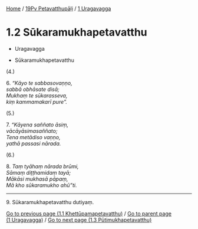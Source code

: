 
[Home](/) / [19Pv Petavatthupāḷi](...md) / [1 Uragavagga](../19Pv/1.md)

# 1.2 Sūkaramukhapetavatthu

* Uragavagga

* Sūkaramukhapetavatthu

(4.)

6\. _“Kāyo te sabbasovaṇṇo,_  
_sabbā obhāsate disā;_  
_Mukhaṃ te sūkarasseva,_  
_kiṃ kammamakarī pure”._  


(5.)

7\. _“Kāyena saññato āsiṃ,_  
_vācāyāsimasaññato;_  
_Tena metādiso vaṇṇo,_  
_yathā passasi nārada._  


(6.)

8\. _Taṃ tyāhaṃ nārada brūmi,_  
_Sāmaṃ diṭṭhamidaṃ tayā;_  
_Mākāsi mukhasā pāpaṃ,_  
_Mā kho sūkaramukho ahū”ti._  


---

9\. Sūkaramukhapetavatthu dutiyaṃ.



[Go to previous page (1.1 Khettūpamapetavatthu)](1.1.md) / [Go to parent page (1 Uragavagga)](../19Pv/1.md) / [Go to next page (1.3 Pūtimukhapetavatthu)](1.3.md)


